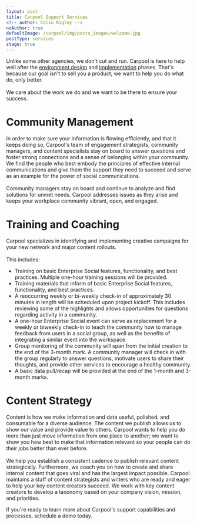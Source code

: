 ```yaml
---
layout: post
title: Carpool Support Services
<!-- author: Colin Rigley -->
noAuthor: true
defaultImage: /carpool/img/posts_images/welcome.jpg
postType: services
stage: true
---
```


Unlike some other agencies, we don't cut and run. Carpool is here to help well after the [environment design](/articles/Environment-Design.html "Environment Design") and [implementation](/articles/Implementation-Strategy.html "Implementation Strategy") phases. That's because our goal isn't to sell you a product; we want to help you do what do, only better.
<br><br>
We care about the work we do and we want to be there to ensure your success.  

Community Management
====================
In order to make sure your information is flowing efficiently, and that it keeps doing so, Carpool's team of engagement strategists, community managers, and content specialists stay on board to answer questions and foster strong connections and a sense of belonging within your community. We find the people who best embody the principles of effective internal communications and give them the support they need to succeed and serve as an example for the power of social communications.
<br><br>
Community managers stay on board and continue to analyze and find solutions for unmet needs. Carpool addresses issues as they arise and keeps your workplace community vibrant, open, and engaged.  

Training and Coaching
=====================
Carpool specializes in identifying and implementing creative campaigns for your new network and major content rollouts.
<br><br>
This includes:

+   Training on basic Enterprise Social features, functionality, and best practices. Multiple one-hour training sessions will be provided.
+   Training materials that inform of basic Enterprise Social features, functionality, and best practices.
+   A reoccurring weekly or bi-weekly check-in of approximately 30 minutes in length will be scheduled upon project kickoff. This includes reviewing some of the highlights and allows opportunities for questions regarding activity in a community.
+   A one-hour Enterprise Social event can serve as replacement for a weekly or biweekly check-in to teach the community how to manage feedback from users in a social group, as well as the benefits of integrating a similar event into the workspace.
+   Group monitoring of the community will span from the initial creation to the end of the 3-month mark. A community manager will check in with the group regularly to answer questions, motivate users to share their thoughts, and provide other services to encourage a healthy community.
+   A basic data pull/recap will be provided at the end of the 1-month and 3-month marks.

Content Strategy
================
Content is how we make information and data useful, polished, and consumable for a diverse audience. The content we publish allows us to show our value and provide value to others. Carpool wants to help you do more than just move information from one place to another; we want to show you how best to make that information relevant so your people can do their jobs better than ever before.
<br><br>
We help you establish a consistent cadence to publish relevant content strategically. Furthermore, we coach you on how to create and share internal content that goes viral and has the largest impact possible. Carpool maintains a staff of content strategists and writers who are ready and eager to help your key content creators succeed. We work with key content creators to develop a taxonomy based on your company vision, mission, and priorities.  

If you're ready to learn more about Carpool's support capabilities and processes, schedule a demo today.
